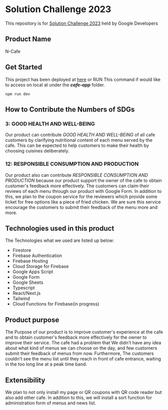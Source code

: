 # Solution Challenge 2023

This repository is for [Solution Challenge 2023](https://developers.google.com/community/gdsc-solution-challenge?hl=ja) held by Google Developers

## Product Name

N-Cafe

## Get Started

This project has been deployed at [here](https://gdsc-nu-sc2023.web.app)
or RUN This command if would like to access on local at under the **_cafe-app_** folder.

```
npm run dev
```

## How to Contribute the Numbers of SDGs

### 3: GOOD HEALTH AND WELL-BEING

Our product can contribute _GOOD HEALTH AND WELL-BEING_ of all cafe customers by clarifying nutritional content of each menu served by the cafe. This can be expected to help customers to make their health by choosing cuisines deliberately.

### 12: RESPONSIBLE CONSUMPTION AND PRODUCTION

Our product also can contribute _RESPONSIBLE CONSUMPTION AND PRODUCTION_ because our product support the owner of the cafe to obtain customer's feedback more effectively.
The customers can claim their reviews of each menu through our product with Google Form. In addition to this, we plan to the coupon service for the reviewers which provide some ticket for free options like a piece of fried chicken. We are sure this service encourage the customers to submit their feedback of the menu more and more.

## Technologies used in this product

The Technologies what we used are listed up below:

- Firestore
- Firebase Authentication
- Firebase Hosting
- Cloud Storage for Firebase
- Google Apps Script
- Google Form
- Google Sheets
- Typescript
- React/Next.js
- Tailwind
- Cloud Functions for Firebase(in progress)

## Product purpose

The Purpose of our product is to improve customer's experience at the cafe and to obtain customer's feedback more effectively for the owner to improve their service.
The cafe had a problem that We didn't have any idea about what kind of menus we can choose on the day, and few customers submit their feedback of menus from now. Furthermore, The customers couldn't see the menu list until they reach in front of cafe entrance, waiting in the too long line at a peak time band.

## Extensibility

We plan to not only install my page or QR coupons with QR code reader but also add other cafe. In addition to this, we will install a sort function for administration form of menus and news list.
